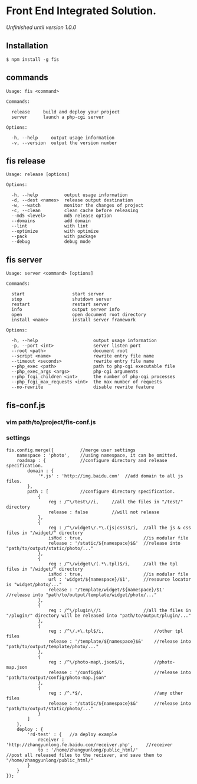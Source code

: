 # Front End Integrated Solution.

*Unfinished until version 1.0.0*

## Installation

    $ npm install -g fis

## commands

    Usage: fis <command>
    
    Commands:
    
      release     build and deploy your project
      server      launch a php-cgi server
    
    Options:
    
      -h, --help     output usage information
      -v, --version  output the version number

## fis release

    Usage: release [options]
    
    Options:
    
      -h, --help          output usage information
      -d, --dest <names>  release output destination
      -w, --watch         monitor the changes of project
      -c, --clean         clean cache before releasing
      --md5 <level>       md5 release option
      --domains           add domain
      --lint              with lint
      --optimize          with optimize
      --pack              with package
      --debug             debug mode

## fis server

    Usage: server <command> [options]
    
    Commands:
    
      start                  start server
      stop                   shutdown server
      restart                restart server
      info                   output server info
      open                   open document root directory
      install <name>         install server framework
    
    Options:
    
      -h, --help                     output usage information
      -p, --port <int>               server listen port
      --root <path>                  document root
      --script <name>                rewrite entry file name
      --timeout <seconds>            rewrite entry file name
      --php_exec <path>              path to php-cgi executable file
      --php_exec_args <args>         php-cgi arguments
      --php_fcgi_children <int>      the number of php-cgi processes
      --php_fcgi_max_requests <int>  the max number of requests
      --no-rewrite                   disable rewrite feature

## fis-conf.js

### vim path/to/project/fis-conf.js

### settings

    fis.config.merge({          //merge user settings
        namespace : 'photo',    //using namespace, it can be omitted.
        roadmap : {             //configure directory and release specification.
            domain : {
                '*.js' : 'http://img.baidu.com'  //add domain to all js files.
            },
            path : [            //configure directory specification.
                {
                    reg : /^\/test\//i,     //all the files in "/test/" directory
                    release : false         //will not release
                },
                {
                    reg : /^\/widget\/.*\.(js|css)$/i,  //all the js & css files in "/widget/" directory
                    isMod : true,                       //is modular file
                    release : '/static/${namespace}$&'  //release into "path/to/output/static/photo/..."
                },
                {
                    reg : /^\/widget\/(.*\.tpl)$/i,     //all the tpl files in "/widget/" directory
                    isMod : true,                       //is modular file
                    url : 'widget/${namespace}/$1',     //resource locator is "widget/photo/..."
                    release : '/template/widget/${namespace}/$1'    //release into "path/to/output/template/widget/photo/..."
                },
                {
                    reg : /^\/plugin\//i                //all the files in "/plugin/" directory will be released into "path/to/output/plugin/..."
                },
                {
                    reg : /^\/.+\.tpl$/i,                   //other tpl files
                    release : '/template/${namespace}$&'    //release into "path/to/output/template/photo/..."
                },
                {
                    reg : /^\/photo-map\.json$/i,           //photo-map.json
                    release : '/config$&'                   //release into "path/to/output/config/photo-map.json"
                },
                {
                    reg : /^.*$/,                           //any other files
                    release : '/static/${namespace}$&'      //release into "path/to/output/static/photo/..."
                }
            ]
        },
        deploy : {
            'rd-test' : {   //a deploy example
                receiver : 'http://zhangyunlong.fe.baidu.com/receiver.php',     //receiver
                to : '/home/zhangyunlong/public_html/'                          //post all released files to the reciever, and save them to "/home/zhangyunlong/public_html/"
            }
        }
    });